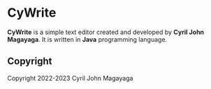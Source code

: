 # CyWrite
**CyWrite** is a simple text editor created and developed by **Cyril John Magayaga**. It is written in **Java** programming language.

## Copyright
Copyright 2022-2023 Cyril John Magayaga